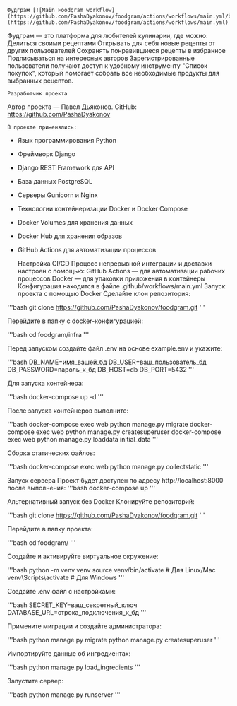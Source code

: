     Фудграм [![Main Foodgram workflow](https://github.com/PashaDyakonov/foodgram/actions/workflows/main.yml/badge.svg)](https://github.com/PashaDyakonov/foodgram/actions/workflows/main.yml)

Фудграм — это платформа для любителей кулинарии, где можно:
Делиться своими рецептами
Открывать для себя новые рецепты от других пользователей
Сохранять понравившиеся рецепты в избранное
Подписываться на интересных авторов
Зарегистрированные пользователи получают доступ к удобному инструменту "Список покупок", который помогает собрать все необходимые продукты для выбранных рецептов.

    Разработчик проекта
Автор проекта — Павел Дьяконов. GitHub: https://github.com/PashaDyakonov

    В проекте применялись:
- Язык программирования Python
- Фреймворк Django
- Django REST Framework для API
- База данных PostgreSQL
- Серверы Gunicorn и Nginx
- Технологии контейнеризации Docker и Docker Compose
- Docker Volumes для хранения данных
- Docker Hub для хранения образов
- GitHub Actions для автоматизации процессов

    Настройка CI/CD
Процесс непрерывной интеграции и доставки настроен с помощью:
GitHub Actions — для автоматизации рабочих процессов
Docker — для упаковки приложения в контейнеры
Конфигурация находится в файле .github/workflows/main.yml
Запуск проекта с помощью Docker
Сделайте клон репозитория:

'''bash
git clone https://github.com/PashaDyakonov/foodgram.git
'''

Перейдите в папку с docker-конфигурацией:

'''bash
cd foodgram/infra
'''

Перед запуском создайте файл .env на основе example.env и укажите:

'''bash
DB_NAME=имя_вашей_бд
DB_USER=ваш_пользователь_бд
DB_PASSWORD=пароль_к_бд
DB_HOST=db
DB_PORT=5432
'''

Для запуска контейнера:

'''bash
docker-compose up -d
'''

После запуска контейнеров выполните:

'''bash
docker-compose exec web python manage.py migrate
docker-compose exec web python manage.py createsuperuser
docker-compose exec web python manage.py loaddata initial_data
'''

Сборка статических файлов:

'''bash
docker-compose exec web python manage.py collectstatic
'''

Запуск сервера
Проект будет доступен по адресу http://localhost:8000 после выполнения:
'''bash
docker-compose up
'''

Альтернативный запуск без Docker
Клонируйте репозиторий:

'''bash
git clone https://github.com/PashaDyakonov/foodgram.git
'''

Перейдите в папку проекта:

'''bash
cd foodgram/
'''

Создайте и активируйте виртуальное окружение:

'''bash
python -m venv venv
source venv/bin/activate  # Для Linux/Mac
venv\Scripts\activate    # Для Windows
'''

Создайте .env файл с настройками:

'''bash
SECRET_KEY=ваш_секретный_ключ
DATABASE_URL=строка_подключения_к_бд
'''

Примените миграции и создайте администратора:

'''bash
python manage.py migrate
python manage.py createsuperuser
'''

Импортируйте данные об ингредиентах:

'''bash
python manage.py load_ingredients
'''

Запустите сервер:

'''bash
python manage.py runserver
'''
